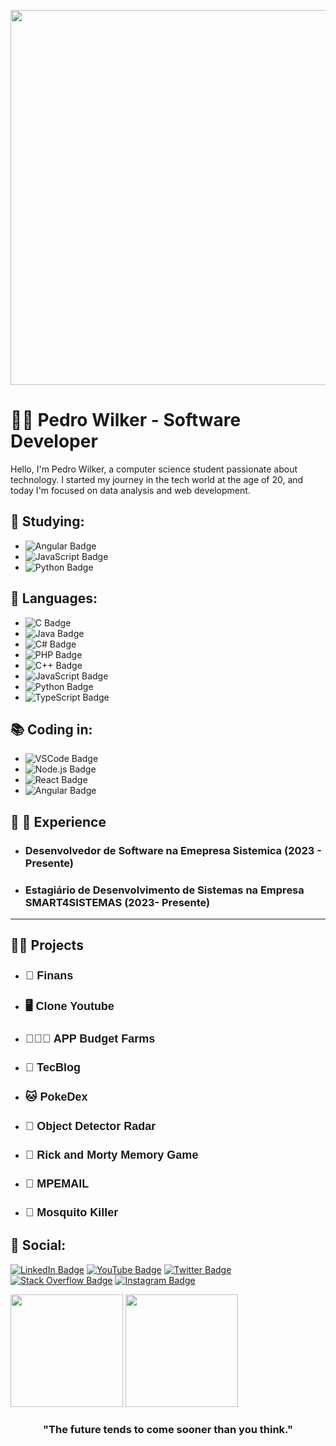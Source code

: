 <p align="center">
  <img width="600px" src="https://github.com/Pedro-Wilker/Pedro-Wilker/assets/81252209/a8c2de40-e16e-49f1-8f97-829cf16423a6" />
</p>

# :man_technologist: Pedro Wilker - Software Developer

Hello, I'm Pedro Wilker, a computer science student passionate about technology. I started my journey in the tech world at the age of 20, and today I'm focused on data analysis and web development.

## 📖 Studying:

- ![Angular Badge](https://img.shields.io/badge/-Angular-FF0000?style=flat&logo=angular&logoColor=white)
- ![JavaScript Badge](https://img.shields.io/badge/-JavaScript-yellow?style=flat&logo=javascript&logoColor=white)
- ![Python Badge](https://img.shields.io/badge/Python-3776AB?style=for-the-badge&logo=python&logoColor=white)


## 📜  Languages:

- ![C Badge](https://img.shields.io/badge/C-A8B9CC?style=for-the-badge&logo=c&logoColor=white)
- ![Java Badge](https://img.shields.io/badge/Java-ED8B00?style=for-the-badge&logo=java&logoColor=white)
- ![C# Badge](https://img.shields.io/badge/C%23-239120?style=for-the-badge&logo=c-sharp&logoColor=white)
- ![PHP Badge](https://img.shields.io/badge/PHP-777BB4?style=for-the-badge&logo=php&logoColor=white)
- ![C++ Badge](https://img.shields.io/badge/C++-00599C?style=for-the-badge&logo=c%2B%2B&logoColor=white)
- ![JavaScript Badge](https://img.shields.io/badge/-JavaScript-yellow?style=flat&logo=javascript&logoColor=white)
- ![Python Badge](https://img.shields.io/badge/Python-3776AB?style=for-the-badge&logo=python&logoColor=white)
- ![TypeScript Badge](https://img.shields.io/badge/TypeScript-3178C6?style=for-the-badge&logo=typescript&logoColor=white)




## 📚 Coding in:

- ![VSCode Badge](https://img.shields.io/badge/-VSCode-007ACC?style=flat&logo=visual-studio-code&logoColor=white)
- ![Node.js Badge](https://img.shields.io/badge/-Node.js-339933?style=flat&logo=node.js&logoColor=white)
- ![React Badge](https://img.shields.io/badge/-React-blue?style=flat&logo=React&logoColor=white)
- ![Angular Badge](https://img.shields.io/badge/-Angular-FF0000?style=flat&logo=angular&logoColor=white)


## :link: 🤵 Experience
- <h3> Desenvolvedor de Software na Emepresa Sistemica (2023 - Presente) </h3>
- <h3> Estagiário de Desenvolvimento de Sistemas na Empresa SMART4SISTEMAS (2023- Presente) </h3>
<hr/>


  

## 🕵️‍♂️ Projects
- <h2 style="font-size: 18px; font-family: sans-serif;">🗽 <a href="https://github.com/Pedro-Wilker/Finans" style="text-decoration: none;" >Finans</a> </h2>
- <h2 style="font-size: 18px; font-family: sans-serif;">🖥 <a href="https://github.com/Pedro-Wilker/Clone-YoutubeReact" style="text-decoration: none;" >Clone Youtube</a> </h2>
- <h2 style="font-size: 18px; font-family: sans-serif;">👨‍🌾📲 <a href="https://github.com/Pedro-Wilker/App-Orcamento-Fazendas" style="text-decoration: none;" >APP Budget Farms</a> </h2>
- <h2 style="font-size: 18px; font-family: sans-serif;">📰 <a href="https://github.com/Pedro-Wilker/tecblog" style="text-decoration: none;" >TecBlog</a> </h2>
- <h2 style="font-size: 18px; font-family: sans-serif;">🐱 <a href="https://github.com/Pedro-Wilker/Pokedex-G1" style="text-decoration: none;" >PokeDex</a> </h2>
- <h2 style="font-size: 18px; font-family: sans-serif;">📡 <a href="https://github.com/Pedro-Wilker/Radar" style="text-decoration: none;" >Object Detector Radar</a> </h2>
- <h2 style="font-size: 18px; font-family: sans-serif;">🧠 <a href="https://github.com/Pedro-Wilker/Jogo-da-Memoria" style="text-decoration: none;" >Rick and Morty Memory Game</a> </h2>
- <h2 style="font-size: 18px; font-family: sans-serif;">📩 <a href="https://github.com/Pedro-Wilker/MPEMAIL" style="text-decoration: none;" >MPEMAIL</a> </h2>
- <h2 style="font-size: 18px; font-family: sans-serif;">🦟 <a href="https://github.com/Pedro-Wilker/GameMataMosquito" style="text-decoration: none;" >Mosquito Killer</a> </h2>


## :link: Social:

[![LinkedIn Badge](https://img.shields.io/badge/LinkedIn-0077B5?style=for-the-badge&logo=linkedin&logoColor=white)](https://www.linkedin.com/in/pedro-wilker-4a6b96217/)
[![YouTube Badge](https://img.shields.io/badge/YouTube-FF0000?style=for-the-badge&logo=youtube&logoColor=white)](https://www.youtube.com/channel/UCP4ZLMxtRelgMNIePqaWfoA)
[![Twitter Badge](https://img.shields.io/badge/Twitter-1DA1F2?style=for-the-badge&logo=twitter&logoColor=white)](https://twitter.com/BLUBR113)
[![Stack Overflow Badge](https://img.shields.io/badge/Stack_Overflow-FE7A16?style=for-the-badge&logo=stack-overflow&logoColor=white)](https://stackoverflow.com/users/19881474/pew1)
[![Instagram Badge](https://img.shields.io/badge/Instagram-E4405F?style=for-the-badge&logo=instagram&logoColor=white)](https://www.instagram.com/pewilk3r/)

<div>
  <img height="180em" src="https://github-readme-stats.vercel.app/api?username=pedro-wilker&show_icons=true&theme=dark&include_all_commits=true&count_private=true"/>
  <img height="180em" src="https://github-readme-stats.vercel.app/api/top-langs/?username=pedro-wilker&layout=compact&langs_count=7&theme=dark"/>
</div>

<h3 align="center">"The future tends to come sooner than you think."</h3>
